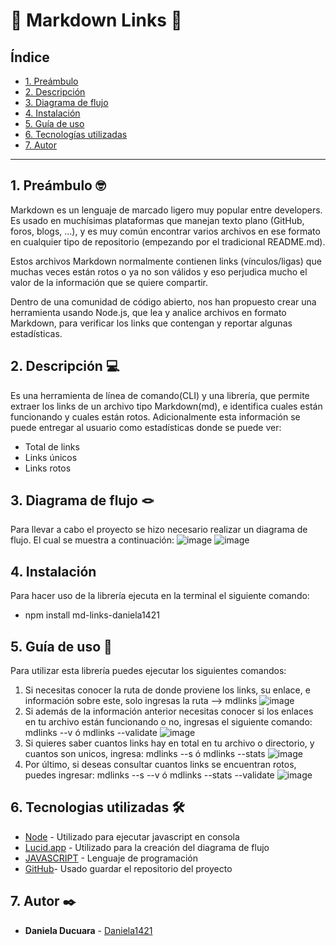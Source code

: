 # 🔗 Markdown Links 🔗

## Índice

* [1. Preámbulo](#1-preámbulo)
* [2. Descripción](#2-resumen-del-proyecto)
* [3. Diagrama de flujo](#4-diagrama-de-flujo)
* [4. Instalación ](#3-instalación)
* [5. Guía de uso](#4-guia-de-uso)
* [6. Tecnologías utilizadas](#6-tecnologías-utlizadas)
* [7. Autor](#7-autor)

***

## 1. Preámbulo 🤓

Markdown es un lenguaje de marcado ligero muy popular entre developers. Es usado en muchísimas plataformas que manejan texto plano (GitHub, foros, blogs, ...), y es muy común encontrar varios archivos en ese formato en cualquier tipo de repositorio (empezando por el tradicional README.md).

Estos archivos Markdown normalmente contienen links (vínculos/ligas) que muchas veces están rotos o ya no son válidos y eso perjudica mucho el valor de la información que se quiere compartir.

Dentro de una comunidad de código abierto, nos han propuesto crear una herramienta usando Node.js, que lea y analice archivos en formato Markdown, para verificar los links que contengan y reportar algunas estadísticas.

## 2. Descripción 💻
Es una herramienta de línea de comando(CLI) y una librería, que permite extraer los links de un archivo tipo Markdown(md), e identifica cuales están funcionando y cuales están rotos. Adicionalmente esta información se puede entregar al usuario como estadísticas donde se puede ver: 
* Total de links 
* Links únicos
* Links rotos

## 3. Diagrama de flujo 🪢
Para llevar a cabo el proyecto se hizo necesario realizar un diagrama de flujo. El cual se muestra a continuación: 
![image](https://user-images.githubusercontent.com/92064924/168403623-c7a70135-6e28-419e-93ab-5d1a5fca4d5e.png)
![image](https://user-images.githubusercontent.com/92064924/168403649-df5c9c2f-0543-46f4-8d43-e510d9e32f60.png)

## 4. Instalación

Para hacer uso de la librería ejecuta en la terminal el siguiente comando: 
* npm install md-links-daniela1421

## 5. Guía de uso 📝
Para utilizar esta librería puedes ejecutar los siguientes comandos: 
1. Si necesitas conocer la ruta de donde proviene los links, su enlace, e información sobre este, solo ingresas la ruta --> mdlinks <path>
![image](https://user-images.githubusercontent.com/92064924/168402857-08c61595-16ff-407e-815d-e398fb845f7c.png)
 2. Si además de la información anterior necesitas conocer si los enlaces en tu archivo están funcionando o no, ingresas el siguiente comando: mdlinks <path> --v ó mdlinks <path> --validate
 ![image](https://user-images.githubusercontent.com/92064924/168403109-82db34f7-b742-4d47-9db3-d9ffd69ba497.png)
3. Si quieres saber cuantos links hay en total en tu archivo o directorio, y cuantos son unicos, ingresa: mdlinks <path> --s ó mdlinks <path> --stats
![image](https://user-images.githubusercontent.com/92064924/168403260-58b8cba2-17ef-4a6d-804b-864d823db4e6.png)
4. Por último, si deseas consultar cuantos links se encuentran rotos, puedes ingresar:
  mdlinks <path> --s --v ó mdlinks <path> --stats --validate
 ![image](https://user-images.githubusercontent.com/92064924/168403361-f7f186d6-dba6-4ee9-b304-c4db39ef04e9.png)

## 6. Tecnologias utilizadas 🛠️

* [Node](https://nodejs.org/es/) - Utilizado para ejecutar javascript en consola
* [Lucid.app](https://lucid.app/es-LA/users/login#/login?clearStorage=true) - Utilizado para la creación del diagrama de flujo
* [JAVASCRIPT](https://developer.mozilla.org/es/docs/Web/JavaScript) - Lenguaje de programación
* [GitHub](https://github.com/)- Usado guardar el repositorio del proyecto

## 7. Autor ✒️

* **Daniela Ducuara** - [Daniela1421](https://github.com/Daniela1421) 